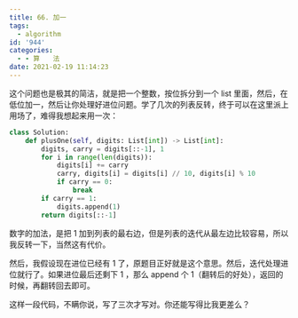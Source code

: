 ```yaml
---
title: 66. 加一
tags:
  - algorithm
id: '944'
categories:
  - - 算　　法
date: 2021-02-19 11:14:23
---
```


这个问题也是极其的简洁，就是把一个整数，按位拆分到一个 list 里面，然后，在低位加一，然后让你处理好进位问题。学了几次的列表反转，终于可以在这里派上用场了，难得我想起来用一次：

```python
class Solution:
    def plusOne(self, digits: List[int]) -> List[int]:
        digits, carry = digits[::-1], 1
        for i in range(len(digits)):
            digits[i] += carry
            carry, digits[i] = digits[i] // 10, digits[i] % 10
            if carry == 0:
                break
        if carry == 1:
            digits.append(1)
        return digits[::-1]

```

数字的加法，是把 1 加到列表的最右边，但是列表的迭代从最左边比较容易，所以我反转一下，当然这有代价。

然后，我假设现在进位已经有 1 了，原题目正好就是这个意思。然后，迭代处理进位就行了。如果进位最后还剩下 1 ，那么 append 个 1（翻转后的好处），返回的时候，再翻转回去即可。

这样一段代码，不瞒你说，写了三次才写对。你还能写得比我更差么？